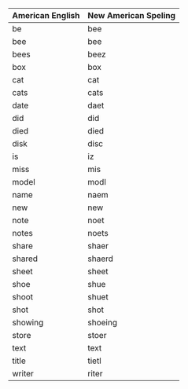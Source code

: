| American English  | New American Speling |
| --- | --- |
| be | bee |
| bee | bee |
| bees | beez |
| box | box |
| cat | cat |
| cats | cats |
| date | daet |
| did | did |
| died | died |
| disk | disc |
| is | iz |
| miss | mis |
| model | modl |
| name | naem |
| new | new |
| note | noet |
| notes | noets |
| share | shaer |
| shared | shaerd |
| sheet | sheet |
| shoe | shue |
| shoot | shuet |
| shot | shot |
| showing | shoeing |
| store | stoer |
| text | text |
| title | tietl |
| writer  | riter |
